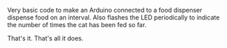 Very basic code to make an Arduino connected to a food dispenser dispense food on an interval. Also flashes the LED periodically to indicate the number of times the cat has been fed so far.

That's it. That's all it does.